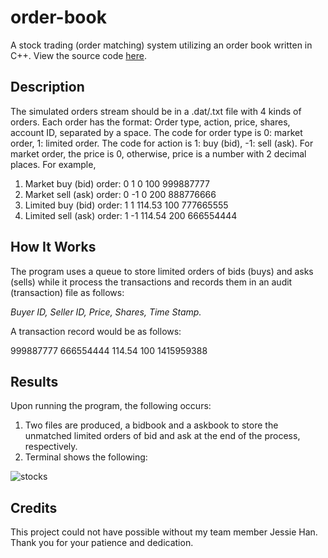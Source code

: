 # order-book
A stock trading (order matching) system utilizing an order book written in C++.
View the source code [here](https://github.com/JessieJessJe/order-book/blob/master/stocks/stocks/orderBook.cpp).
## Description 
The simulated orders stream should be in a .dat/.txt file with 4 kinds of orders.
Each order has the format:
Order type, action, price, shares, account ID, separated by a space. The code for order type is 0:
market order, 1: limited order. The code for action is 1: buy (bid), -1: sell (ask). For market order, the
price is 0, otherwise, price is a number with 2 decimal places. For example,
1. Market buy (bid) order: 0 1 0 100 999887777
2. Market sell (ask) order: 0 -1 0 200 888776666
3. Limited buy (bid) order: 1 1 114.53 100 777665555
4. Limited sell (ask) order: 1 -1 114.54 200 666554444
## How It Works
The program uses a queue to store limited orders of bids (buys) and asks (sells) while it
process the transactions and records them in an audit (transaction) file as follows:

*Buyer ID, Seller ID, Price, Shares, Time Stamp.*

A transaction record would be as follows:

999887777 666554444 114.54 100 1415959388
## Results
Upon running the program, the following occurs:
1. Two files are produced, a bidbook and a askbook to store the unmatched limited orders of bid and ask at the end of the process, respectively.
2. Terminal shows the following:

![stocks](https://user-images.githubusercontent.com/53231599/61754721-54b4ce80-ad82-11e9-8a4f-eff35ca0c191.PNG)


## Credits
This project could not have possible without my team member Jessie Han. Thank you for your patience and dedication. 

